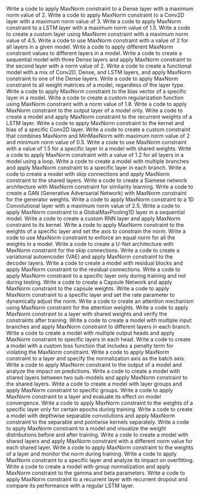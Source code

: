 Write a code to apply MaxNorm constraint to a Dense layer with a maximum norm value of 2.
Write a code to apply MaxNorm constraint to a Conv2D layer with a maximum norm value of 3.
Write a code to apply MaxNorm constraint to a LSTM layer with a maximum norm value of 1.5.
Write a code to create a custom layer using MaxNorm constraint with a maximum norm value of 4.5.
Write a code to use MaxNorm constraint with a value of 2 for all layers in a given model.
Write a code to apply different MaxNorm constraint values to different layers in a model.
Write a code to create a sequential model with three Dense layers and apply MaxNorm constraint to the second layer with a norm value of 2.
Write a code to create a functional model with a mix of Conv2D, Dense, and LSTM layers, and apply MaxNorm constraint to one of the Dense layers.
Write a code to apply MaxNorm constraint to all weight matrices of a model, regardless of the layer type.
Write a code to apply MaxNorm constraint to the bias vector of a specific layer in a model.
Write a code to create a custom regularization function using MaxNorm constraint with a norm value of 1.8.
Write a code to apply MaxNorm constraint to the output layer of a model only.
Write a code to create a model and apply MaxNorm constraint to the recurrent weights of a LSTM layer.
Write a code to apply MaxNorm constraint to the kernel and bias of a specific Conv2D layer.
Write a code to create a custom constraint that combines MaxNorm and MinMaxNorm with maximum norm value of 2 and minimum norm value of 0.5.
Write a code to use MaxNorm constraint with a value of 1.5 for a specific layer in a model with shared weights.
Write a code to apply MaxNorm constraint with a value of 1.2 for all layers in a model using a loop.
Write a code to create a model with multiple branches and apply MaxNorm constraint to a specific layer in each branch.
Write a code to create a model with skip connections and apply MaxNorm constraint to the shared layers.
Write a code to create a Siamese network architecture with MaxNorm constraint for similarity learning.
Write a code to create a GAN (Generative Adversarial Network) with MaxNorm constraint for the generator weights.
Write a code to apply MaxNorm constraint to a 1D Convolutional layer with a maximum norm value of 2.5.
Write a code to apply MaxNorm constraint to a GlobalMaxPooling1D layer in a sequential model.
Write a code to create a custom RNN layer and apply MaxNorm constraint to its kernel.
Write a code to apply MaxNorm constraint to the weights of a specific layer and set the axis to constrain the norm.
Write a code to use MaxNorm constraint to enforce an equal norm for all the weights in a model.
Write a code to create a U-Net architecture with MaxNorm constraint for the skip connections.
Write a code to create a variational autoencoder (VAE) and apply MaxNorm constraint to the decoder layers.
Write a code to create a model with residual blocks and apply MaxNorm constraint to the residual connections.
Write a code to apply MaxNorm constraint to a specific layer only during training and not during testing.
Write a code to create a Capsule Network and apply MaxNorm constraint to the capsule weights.
Write a code to apply MaxNorm constraint to a specific layer and set the rate parameter to dynamically adjust the norm.
Write a code to create an attention mechanism using MaxNorm constraint for the attention weights.
Write a code to apply MaxNorm constraint to a layer with shared weights and verify the constraints after training.
Write a code to create a model with multiple input branches and apply MaxNorm constraint to different layers in each branch.
Write a code to create a model with multiple output heads and apply MaxNorm constraint to specific layers in each head.
Write a code to create a model with a custom loss function that includes a penalty term for violating the MaxNorm constraint.
Write a code to apply MaxNorm constraint to a layer and specify the normalization axis as the batch axis.
Write a code to apply MaxNorm constraint to the output of a model and analyze the impact on predictions.
Write a code to create a model with shared layers between two sub-models and apply MaxNorm constraint to the shared layers.
Write a code to create a model with layer groups and apply MaxNorm constraint to specific groups.
Write a code to apply MaxNorm constraint to a layer and evaluate its effect on model convergence.
Write a code to apply MaxNorm constraint to the weights of a specific layer only for certain epochs during training.
Write a code to create a model with depthwise separable convolutions and apply MaxNorm constraint to the separable and pointwise kernels separately.
Write a code to apply MaxNorm constraint to a model and visualize the weight distributions before and after training.
Write a code to create a model with shared layers and apply MaxNorm constraint with a different norm value for each shared layer.
Write a code to apply MaxNorm constraint to the weights of a layer and monitor the norm during training.
Write a code to apply MaxNorm constraint to a specific layer and analyze its impact on overfitting.
Write a code to create a model with group normalization and apply MaxNorm constraint to the gamma and beta parameters.
Write a code to apply MaxNorm constraint to a recurrent layer with recurrent dropout and compare its performance with a regular LSTM layer.